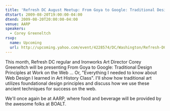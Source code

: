 ```yaml
---
title: 'Refresh DC August Meetup: From Goya to Google: Traditional Design Principles at Work on the Web'
dtstart: 2009-08-20T19:00:00-04:00
dtend: 2009-08-20T20:00:00-04:00
venue: AARP
speakers:
  - Corey Greeneltch
rsvp:
  name: Upcoming
  url: http://upcoming.yahoo.com/event/4228574/DC/Washington/Refresh-DC-August-Meetup-From-Goya-to-Google-Traditional-Design-Principles-at-Work-on-the-Web/AARP/
---
```


This month, Refresh DC regular and Ironworks Art Director Corey Greeneltch will be presenting From Goya to Google: Traditional Design Principles at Work on the Web ... Or, "Everything I needed to know about Web Design I learned in Art History Class". I'll show how traditional art utilizes foundational design principles and discuss how we use these ancient techniques for success on the web.

We'll once again be at AARP, where food and beverage will be provided by the awesome folks at BOALT.